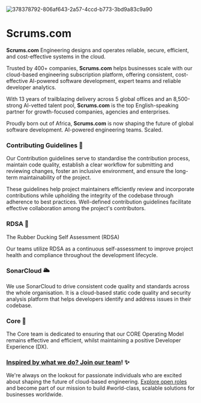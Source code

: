![378378792-806af643-2a57-4ccd-b773-3bd9a83c9a90](https://github.com/user-attachments/assets/b9624df3-2b73-41f8-940e-a16a7b3425a3)

# Scrums.com

**Scrums.com** Engineering designs and operates reliable, secure, efficient, and cost-effective systems in the cloud.

Trusted by 400+ companies, **Scrums.com** helps businesses scale with our cloud-based engineering subscription platform, offering consistent, cost-effective AI-powered software development, expert teams and reliable developer analytics.

With 13 years of trailblazing delivery across 5 global offices and an 8,500-strong AI-vetted talent pool, **Scrums.com** is the top English-speaking partner for growth-focused companies, agencies and enterprises.

Proudly born out of Africa, **Scrums.com** is now shaping the future of global software development. AI-powered engineering teams. Scaled.

### Contributing Guidelines 🦮

Our Contribution guidelines serve to standardise the contribution process, maintain code quality, establish a clear workflow for submitting and reviewing changes, foster an inclusive environment, and ensure the long-term maintainability of the project.

These guidelines help project maintainers efficiently review and incorporate contributions while upholding the integrity of the codebase through adherence to best practices. Well-defined contribution guidelines facilitate effective collaboration among the project's contributors.

### RDSA 🐥

The Rubber Ducking Self Assessment (RDSA)

Our teams utilize RDSA as a continuous self-assessment to improve project health and compliance throughout the development lifecycle.

### SonarCloud 🌥️

We use SonarCloud to drive consistent code quality and standards across the whole organisation. It is a cloud-based static code quality and security analysis platform that helps developers identify and address issues in their codebase.

### Core 🍏

The Core team is dedicated to ensuring that our CORE Operating Model remains effective and efficient, whilst maintaining a positive Developer Experience (DX).

### [Inspired by what we do? Join our team](https://www.scrums.com/careers)! ✨

We're always on the lookout for passionate individuals who are excited about shaping the future of cloud-based engineering. [Explore open roles](https://www.scrums.com/careers) and become part of our mission to build #world-class, scalable solutions for businesses worldwide.
